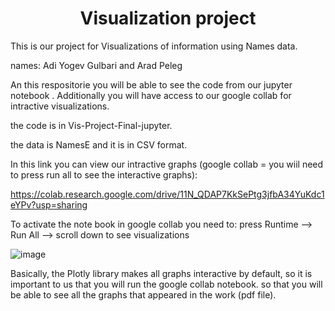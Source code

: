 <h1 align="center">Visualization project </h1>

This is our project for Visualizations of information using Names data.

names: Adi Yogev Gulbari and Arad Peleg

An this respositorie you will be able to see the code from our jupyter notebook . Additionally you will have access to our google collab for intractive visualizations.

the code is in Vis-Project-Final-jupyter.

the data is NamesE and it is in CSV format.

In this link you can view our intractive graphs (google collab = you wiil need to press run all to see the interactive graphs):

https://colab.research.google.com/drive/11N_QDAP7KkSePtg3jfbA34YuKdc1eYPv?usp=sharing 

To activate the note book in google collab you need to: press Runtime --> Run All --> scroll down to see visualizations

![image](https://github.com/aradpls/Vis-Project-Final/assets/163511154/94e481d0-fe7a-4606-8b3d-541b93937b2f)

Basically, the Plotly library makes all graphs interactive by default, so it is important to us that you will run the google collab notebook. so that you will be able to see all the graphs that appeared in the work (pdf file).
